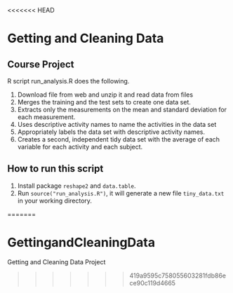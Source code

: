 <<<<<<< HEAD
# Getting and Cleaning Data

## Course Project

R script run_analysis.R does the following.

1. Download file from web and unzip it and read data from files
2. Merges the training and the test sets to create one data set.
3. Extracts only the measurements on the mean and standard deviation for each measurement.
4. Uses descriptive activity names to name the activities in the data set
5. Appropriately labels the data set with descriptive activity names.
6. Creates a second, independent tidy data set with the average of each variable for each activity and each subject.

## How to run this script

1. Install package ```reshape2``` and ```data.table```.
2. Run ```source("run_analysis.R")```, it will generate a new file ```tiny_data.txt``` in your working directory.



=======
# GettingandCleaningData
Getting and Cleaning Data Project
>>>>>>> 419a9595c758055603281fdb86ece90c119d4665
